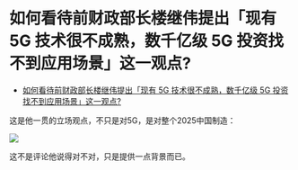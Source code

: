 # 如何看待前财政部长楼继伟提出「现有 5G 技术很不成熟，数千亿级 5G 投资找不到应用场景」这一观点?

- [如何看待前财政部长楼继伟提出「现有 5G 技术很不成熟，数千亿级 5G 投资找不到应用场景」这一观点?](https://www.zhihu.com/question/422738321/answer/1493537794)


这是他一贯的立场观点，不只是对5G，是对整个2025中国制造：


![](https://pica.zhimg.com/80/v2-23cd498c315fb8427c89115a899a98e4_1440w.jpg?source=c8b7c179)

  

这不是评论他说得对不对，只是提供一点背景而已。

